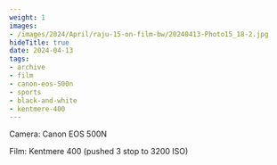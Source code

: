 ```yaml
---
weight: 1
images:
- /images/2024/April/raju-15-on-film-bw/20240413-Photo15_18-2.jpg
hideTitle: true
date: 2024-04-13
tags:
- archive
- film
- canon-eos-500n
- sports
- black-and-white
- kentmere-400
---
```


Camera: Canon EOS 500N

Film: Kentmere 400 (pushed 3 stop to 3200 ISO)